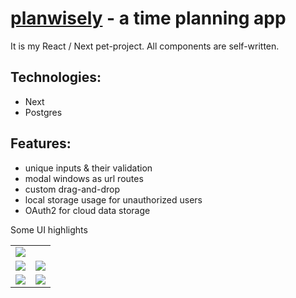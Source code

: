 # [planwisely](https://planwisely.herokuapp.com/) - a time planning app
It is my React / Next pet-project. All components are self-written.

## Technologies:
- Next
- Postgres


## Features:
- unique inputs & their validation
- modal windows as url routes
- custom drag-and-drop
- local storage usage for unauthorized users
- OAuth2 for cloud data storage

Some UI highlights

<table>
  <tr>
    <td colspan="2"><img src="https://user-images.githubusercontent.com/31629500/200136050-937cd053-efaf-4fec-b2c1-b0d3f64642b7.png" /></td>
  </tr>
  <tr>
    <td align="center"><img src="https://user-images.githubusercontent.com/31629500/149851788-81a46cb7-a85e-4078-8e96-344867bfafce.png" /></td>
    <td align="center"><img src="https://user-images.githubusercontent.com/31629500/149851816-098a9ded-5c44-4a32-a68d-57f2be7e4ead.png" /></td>
  </tr>
  <tr>
    <td align="center"><img src="https://user-images.githubusercontent.com/31629500/149851848-61487541-9c27-490b-8c3d-66316d135778.png" /></td>
    <td align="center"><img src="https://user-images.githubusercontent.com/31629500/149851866-5719d99d-b138-4f18-bfca-25452af692b9.png" /></td>
  </tr
</table>
